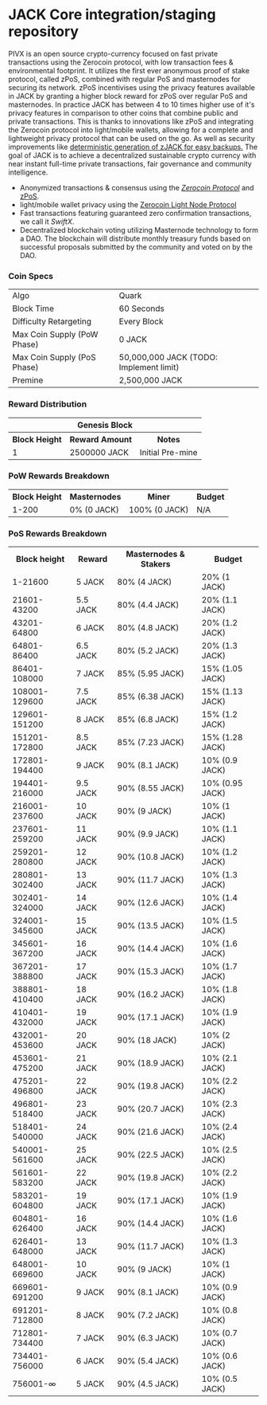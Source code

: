 JACK Core integration/staging repository
=====================================

PIVX is an open source crypto-currency focused on fast private transactions using the Zerocoin protocol, with low transaction fees & environmental footprint.  It utilizes the first ever anonymous proof of stake protocol, called zPoS, combined with regular PoS and masternodes for securing its network. zPoS incentivises using the privacy features available in JACK by granting a higher block reward for zPoS over regular PoS and masternodes. In practice JACK has between 4 to 10 times higher use of it's privacy features in comparison to other coins that combine public and private transactions. This is thanks to innovations like zPoS and integrating the Zerocoin protocol into light/mobile wallets, allowing for a complete and lightweight privacy protocol that can be used on the go. As well as security improvements like [deterministic generation of zJACK for easy backups.](https://www.reddit.com/r/jack/comments/8gbjf7/how_to_use_deterministic_zerocoin_generation/)
The goal of JACK is to achieve a decentralized sustainable crypto currency with near instant full-time private transactions, fair governance and community intelligence.
- Anonymized transactions & consensus using the [_Zerocoin Protocol_](http://www.pivx.org/zpiv) and [zPoS](https://pivx.org/zpos/).
- light/mobile wallet privacy using the [Zerocoin Light Node Protocol](https://pivx.org/wp-content/uploads/2018/11/Zerocoin_Light_Node_Protocol.pdf)
- Fast transactions featuring guaranteed zero confirmation transactions, we call it _SwiftX_.
- Decentralized blockchain voting utilizing Masternode technology to form a DAO. The blockchain will distribute monthly treasury funds based on successful proposals submitted by the community and voted on by the DAO.

### Coin Specs
<table>
<tr><td>Algo</td><td>Quark</td></tr>
<tr><td>Block Time</td><td>60 Seconds</td></tr>
<tr><td>Difficulty Retargeting</td><td>Every Block</td></tr>
<tr><td>Max Coin Supply (PoW Phase)</td><td>0 JACK</td></tr>
<tr><td>Max Coin Supply (PoS Phase)</td><td>50,000,000 JACK (TODO: Implement limit)</td></tr>
<tr><td>Premine</td><td>2,500,000 JACK</td></tr>
</table>

### Reward Distribution

<table>
<th colspan=4>Genesis Block</th>
<tr><th>Block Height</th><th>Reward Amount</th><th>Notes</th></tr>
<tr><td>1</td><td>2500000 JACK</td><td>Initial Pre-mine</td></tr>
</table>

### PoW Rewards Breakdown

<table>
<th>Block Height</th><th>Masternodes</th><th>Miner</th><th>Budget</th>
<tr><td>1-200</td><td>0% (0 JACK)</td><td>100% (0 JACK)</td><td>N/A</td></tr>
</table>

### PoS Rewards Breakdown

<table>
    <th>Block height</th>
    <th>Reward</th>
    <th>Masternodes &amp; Stakers</th>
    <th>Budget</th>
    <tr>
        <td>1-21600</td>
        <td>5 JACK</td>
        <td>80% (4 JACK)</td>
        <td>20% (1 JACK)</td>
    </tr>
    <tr>
        <td>21601-43200</td>
        <td>5.5 JACK</td>
        <td>80% (4.4 JACK)</td>
        <td>20% (1.1 JACK)</td>
    </tr>
    <tr>
        <td>43201-64800</td>
        <td>6 JACK</td>
        <td>80% (4.8 JACK)</td>
        <td>20% (1.2 JACK)</td>
    </tr>
    <tr>
        <td>64801-86400</td>
        <td>6.5 JACK</td>
        <td>80% (5.2 JACK)</td>
        <td>20% (1.3 JACK)</td>
    </tr>
    <tr>
        <td>86401-108000</td>
        <td>7 JACK</td>
        <td>85% (5.95 JACK)</td>
        <td>15% (1.05 JACK)</td>
    </tr>
    <tr>
        <td>108001-129600</td>
        <td>7.5 JACK</td>
        <td>85% (6.38 JACK)</td>
        <td>15% (1.13 JACK)</td>
    </tr>
    <tr>
        <td>129601-151200</td>
        <td>8 JACK</td>
        <td>85% (6.8 JACK)</td>
        <td>15% (1.2 JACK)</td>
    </tr>
    <tr>
        <td>151201-172800</td>
        <td>8.5 JACK</td>
        <td>85% (7.23 JACK)</td>
        <td>15% (1.28 JACK)</td>
    </tr>
    <tr>
        <td>172801-194400</td>
        <td>9 JACK</td>
        <td>90% (8.1 JACK)</td>
        <td>10% (0.9 JACK)</td>
    </tr>
    <tr>
        <td>194401-216000</td>
        <td>9.5 JACK</td>
        <td>90% (8.55 JACK)</td>
        <td>10% (0.95 JACK)</td>
    </tr>
    <tr>
        <td>216001-237600</td>
        <td>10 JACK</td>
        <td>90% (9 JACK)</td>
        <td>10% (1 JACK)</td>
    </tr>
    <tr>
        <td>237601-259200</td>
        <td>11 JACK</td>
        <td>90% (9.9 JACK)</td>
        <td>10% (1.1 JACK)</td>
    </tr>
    <tr>
        <td>259201-280800</td>
        <td>12 JACK</td>
        <td>90% (10.8 JACK)</td>
        <td>10% (1.2 JACK)</td>
    </tr>
    <tr>
        <td>280801-302400</td>
        <td>13 JACK</td>
        <td>90% (11.7 JACK)</td>
        <td>10% (1.3 JACK)</td>
    </tr>
    <tr>
        <td>302401-324000</td>
        <td>14 JACK</td>
        <td>90% (12.6 JACK)</td>
        <td>10% (1.4 JACK)</td>
    </tr>
    <tr>
        <td>324001-345600</td>
        <td>15 JACK</td>
        <td>90% (13.5 JACK)</td>
        <td>10% (1.5 JACK)</td>
    </tr>
    <tr>
        <td>345601-367200</td>
        <td>16 JACK</td>
        <td>90% (14.4 JACK)</td>
        <td>10% (1.6 JACK)</td>
    </tr>
    <tr>
        <td>367201-388800</td>
        <td>17 JACK</td>
        <td>90% (15.3 JACK)</td>
        <td>10% (1.7 JACK)</td>
    </tr>
    <tr>
        <td>388801-410400</td>
        <td>18 JACK</td>
        <td>90% (16.2 JACK)</td>
        <td>10% (1.8 JACK)</td>
    </tr>
    <tr>
        <td>410401-432000</td>
        <td>19 JACK</td>
        <td>90% (17.1 JACK)</td>
        <td>10% (1.9 JACK)</td>
    </tr>
    <tr>
        <td>432001-453600</td>
        <td>20 JACK</td>
        <td>90% (18 JACK)</td>
        <td>10% (2 JACK)</td>
    </tr>
    <tr>
        <td>453601-475200</td>
        <td>21 JACK</td>
        <td>90% (18.9 JACK)</td>
        <td>10% (2.1 JACK)</td>
    </tr>
    <tr>
        <td>475201-496800</td>
        <td>22 JACK</td>
        <td>90% (19.8 JACK)</td>
        <td>10% (2.2 JACK)</td>
    </tr>
    <tr>
        <td>496801-518400</td>
        <td>23 JACK</td>
        <td>90% (20.7 JACK)</td>
        <td>10% (2.3 JACK)</td>
    </tr>
    <tr>
        <td>518401-540000</td>
        <td>24 JACK</td>
        <td>90% (21.6 JACK)</td>
        <td>10% (2.4 JACK)</td>
    </tr>
    <tr>
        <td>540001-561600</td>
        <td>25 JACK</td>
        <td>90% (22.5 JACK)</td>
        <td>10% (2.5 JACK)</td>
    </tr>
    <tr>
        <td>561601-583200</td>
        <td>22 JACK</td>
        <td>90% (19.8 JACK)</td>
        <td>10% (2.2 JACK)</td>
    </tr>
    <tr>
        <td>583201-604800</td>
        <td>19 JACK</td>
        <td>90% (17.1 JACK)</td>
        <td>10% (1.9 JACK)</td>
    </tr>
    <tr>
        <td>604801-626400</td>
        <td>16 JACK</td>
        <td>90% (14.4 JACK)</td>
        <td>10% (1.6 JACK)</td>
    </tr>
    <tr>
        <td>626401-648000</td>
        <td>13 JACK</td>
        <td>90% (11.7 JACK)</td>
        <td>10% (1.3 JACK)</td>
    </tr>
    <tr>
        <td>648001-669600</td>
        <td>10 JACK</td>
        <td>90% (9 JACK)</td>
        <td>10% (1 JACK)</td>
    </tr>
    <tr>
        <td>669601-691200</td>
        <td>9 JACK</td>
        <td>90% (8.1 JACK)</td>
        <td>10% (0.9 JACK)</td>
    </tr>
    <tr>
        <td>691201-712800</td>
        <td>8 JACK</td>
        <td>90% (7.2 JACK)</td>
        <td>10% (0.8 JACK)</td>
    </tr>
    <tr>
        <td>712801-734400</td>
        <td>7 JACK</td>
        <td>90% (6.3 JACK)</td>
        <td>10% (0.7 JACK)</td>
    </tr>
    <tr>
        <td>734401-756000</td>
        <td>6 JACK</td>
        <td>90% (5.4 JACK)</td>
        <td>10% (0.6 JACK)</td>
    </tr>
    <tr>
        <td>756001-∞</td>
        <td>5 JACK</td>
        <td>90% (4.5 JACK)</td>
        <td>10% (0.5 JACK)</td>
    </tr>
</table>
